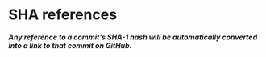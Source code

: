 # SHA references
***Any reference to a commit’s SHA-1 hash will be automatically converted into a link to that commit on GitHub.***